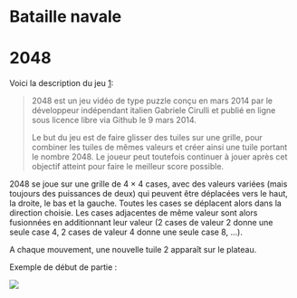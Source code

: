 # Bataille navale

# 2048

Voici la description du jeu [1]:

[1]: https://fr.wikipedia.org/wiki/2048_(jeu_vid%C3%A9o)#:~:text=2048%20est%20un%20jeu%20vid%C3%A9o,Github%20le%209%20mars%202014%20

> 2048 est un jeu vidéo de type puzzle conçu en mars 2014 par le développeur indépendant italien Gabriele Cirulli et publié en ligne sous licence libre via Github le 9 mars 2014.
>
> Le but du jeu est de faire glisser des tuiles sur une grille, pour combiner les tuiles de mêmes valeurs et créer ainsi une tuile portant le nombre 2048. Le joueur peut toutefois continuer à jouer après cet objectif atteint pour faire le meilleur score possible.

2048 se joue sur une grille de 4 × 4 cases, avec des valeurs variées (mais toujours des puissances de deux) qui peuvent être déplacées vers le haut, la droite, le bas et la gauche.
Toutes les cases se déplacent alors dans la direction choisie. Les cases adjacentes de même valeur sont alors fusionnées en additionnant leur valeur (2 cases de valeur 2 donne une seule case 4, 2 cases de valeur 4 donne une seule case 8, ...).

A chaque mouvement, une nouvelle tuile 2 apparaît sur le plateau.

Exemple de début de partie :

![](https://thumbs.gfycat.com/ImpassionedShadyFlounder-size_restricted.gif)